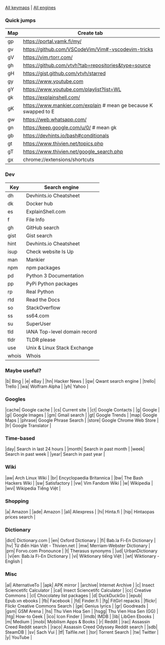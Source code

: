 [All keymaps](https://github.com/vtvh/vimium-settings/blob/master/keymaps) | [All engines](https://github.com/vtvh/vimium-settings/blob/master/engines)

### Quick jumps

| Map | Create tab |
| --- | --- |
| gp | https://portal.vamk.fi/my/ |
| gv | https://github.com/VSCodeVim/Vim#-vscodevim-tricks |
| gV | https://vim.rtorr.com/ |
| gh | https://github.com/vtvh?tab=repositories&type=source |
| gH | https://gist.github.com/vtvh/starred |
| gy | https://www.youtube.com |
| gY | https://www.youtube.com/playlist?list=WL |
| gk | https://explainshell.com/ |
| gK | https://www.mankier.com/explain # mean ge because K swapped to E |
| gw | https://web.whatsapp.com/ |
| gn | https://keep.google.com/u/0/ # mean gk |
| gb | https://devhints.io/bash#conditionals |
| gt | https://www.thivien.net/topics.php |
| gT | https://www.thivien.net/google_search.php |
| gx | chrome://extensions/shortcuts |

### Dev
| Key | Search engine |
| --- | --- |
|dh| Devhints.io Cheatsheet |
|dk| Docker hub |
|es| ExplainShell.com |
|f| File Info |
|gh| GitHub search |
|gist| Gist search |
|hint| Devhints.io Cheatsheet |
|isup| Check website Is Up |
|man| Mankier |
|npm| npm packages |
|pd| Python 3 Documentation |
|pp| PyPi Python packages |
|rp| Real Python |
|rtd| Read the Docs |
|so| StackOverflow |
|ss| ss64.com |
|su| SuperUser |
|tld| IANA Top-level domain record |
|tldr| TLDR please |
|use| Unix & Linux Stack Exchange |
|whois| Whois |

### Maybe useful?
|b| Bing |
|e| eBay |
|hn| Hacker News |
|qw| Qwant search engine |
|trello| Trello |
|wa| Wolfram Alpha |
|yh| Yahoo |

### Googles
|cache| Google cache |
|cs| Current site |
|ct| Google Contacts |
|g| Google |
|gi| Google Images |
|gm| Gmail search |
|gt| Google Trends |
|map| Google Maps |
|phrase| Google Phrase Search |
|store| Google Chrome Web Store |
|tr| Google Translator |

### Time-based
|day| Search in last 24 hours |
|month| Search in past month |
|week| Search in past week |
|year| Search in past year |

### Wiki
|aw| Arch Linux Wiki |
|br| Encyclopaedia Britannica |
|bw| The Bash Hackers Wiki |
|sw| Satisfactory |
|vw| Vim Fandom Wiki |
|w| Wikipedia |
|wvi| Wikipedia Tiếng Việt |

### Shopping
|a| Amazon |
|ade| Amazon |
|ali| Aliexpress |
|hi| Hinta.fi |
|hip| Hintaopas prices search |

### Dictionary
|dict| Dictionary.com |
|en| Oxford Dictionary |
|fi| Bab.la Fi-En Dictionary |
|hv| Từ điển Hán Việt - Thivien.net |
|mw| Merriam-Webster Dictionary |
|prn| Forvo.com Pronounce |
|t| Therasus synonyms |
|ud| UrbanDictionary |
|vi|en: Bab.la Fi-En Dictionary |
|vi| Wiktionary tiếng Việt |
|wt| Wiktionary - English |

### Misc
|al| AlternativeTo |
|apk| APK mirror |
|archive| Internet Archive |
|c| Insect Sciencetifc Calculator |
|cal| Insect Sciencetifc Calculator |
|cc| Creative Commons |
|cl| Chocolatey list packages |
|d| DuckDuckGo |
|epub| Epub.vn ebooks |
|fb| Facebook |
|fd| Finder.fi |
|fg| FitGirl repacks |
|flickr| Flickr Creative Commons Search |
|ge| Genius lyrics |
|gr| Goodreads |
|gsm| GSM Arena |
|hs| Thu Vien Hoa Sen |
|hsgg| Thu Vien Hoa Sen (GG) |
|htg| How-to Geek |
|ico| Icon Finder |
|imdb| IMDB |
|lib| LibGen Ebooks |
|m| Medium |
|mobi| Mobilism Apps & Books |
|r| Reddit |
|rac| Assassin Creed Reddit search |
|raco| Assassin Creed Odyssey Reddit search |
|sdb| SteamDB |
|sv| Sach Vui |
|tf| Taifile.net |
|tor| Torrent Search |
|tw| Twitter |
|y| YouTube |
